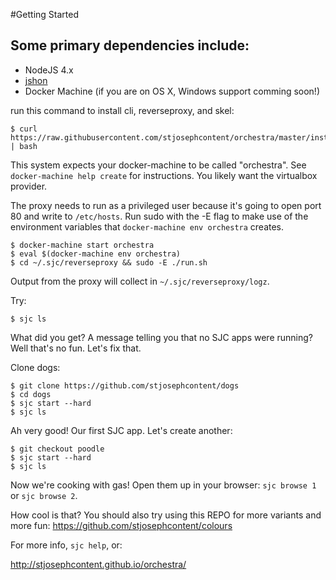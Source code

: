 #Getting Started

## Some primary dependencies include:
- NodeJS 4.x
- [jshon](http://kmkeen.com/jshon/)
- Docker Machine (if you are on OS X, Windows support comming soon!)

run this command to install cli, reverseproxy, and skel:

````
$ curl https://raw.githubusercontent.com/stjosephcontent/orchestra/master/install.sh | bash
````


This system expects your docker-machine to be called "orchestra". See `docker-machine help create` for instructions. You likely want the virtualbox provider.

The proxy needs to run as a privileged user because it's going to open port 80 and write to `/etc/hosts`. Run sudo with the -E flag to make use of the environment variables that `docker-machine env orchestra` creates.

````
$ docker-machine start orchestra
$ eval $(docker-machine env orchestra)
$ cd ~/.sjc/reverseproxy && sudo -E ./run.sh
````

Output from the proxy will collect in `~/.sjc/reverseproxy/logz`.

Try: 

````
$ sjc ls
````

What did you get? A message telling you that no SJC apps were running? Well that's no fun. Let's fix that.

Clone dogs:

````
$ git clone https://github.com/stjosephcontent/dogs
$ cd dogs
$ sjc start --hard
$ sjc ls
````

Ah very good! Our first SJC app. Let's create another:

```
$ git checkout poodle
$ sjc start --hard
$ sjc ls
```

Now we're cooking with gas! Open them up in your browser: `sjc browse 1` or `sjc browse 2`.

How cool is that? You should also try using this REPO for more variants and more fun: https://github.com/stjosephcontent/colours

For more info, `sjc help`, or:

http://stjosephcontent.github.io/orchestra/
